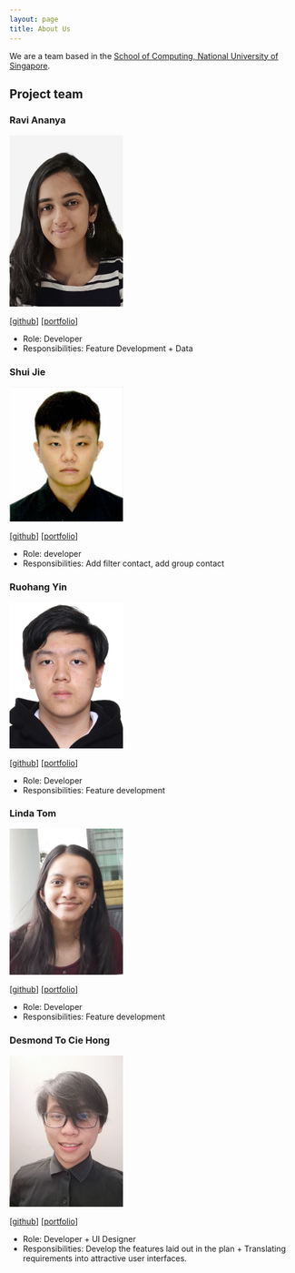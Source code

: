 ```yaml
---
layout: page
title: About Us
---
```


We are a team based in the [School of Computing, National University of Singapore](http://www.comp.nus.edu.sg).

## Project team

### Ravi Ananya

<img src="images/banana3021.png" width="200px">

[[github](https://github.com/Banana3021.md)]
[[portfolio](team/Banana3021.md)]

* Role: Developer
* Responsibilities: Feature Development + Data

### Shui Jie

<img src="images/sj1999-bit.png" width="200px">

[[github](https://github.com/sj1999-BIT)]
[[portfolio](team/sj1999-bit.md)]

* Role: developer
* Responsibilities: Add filter contact, add group contact

### Ruohang Yin

<img src="images/yin72257.png" width="200px">

[[github](http://github.com/yin72257)] [[portfolio](team/yin72257.md)]

* Role: Developer
* Responsibilities: Feature development

### Linda Tom

<img src="images/linda124.png" width="200px">

[[github](http://github.com/linda124)]
[[portfolio](team/linda124.md)]

* Role: Developer
* Responsibilities: Feature development

### Desmond To Cie Hong

<img src="images/desmondto.png" width="200px">

[[github](http://github.com/desmondto)]
[[portfolio](team/desmondto.md)]

* Role: Developer + UI Designer
* Responsibilities: Develop the features laid out in the plan + Translating requirements into attractive user interfaces.
